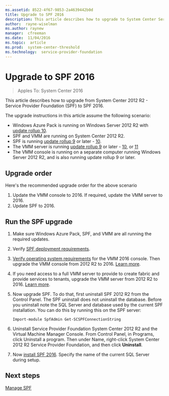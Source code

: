 ```yaml
---
ms.assetid: 8522-4f67-9853-2a4639442b0d
title: Upgrade to SPF 2016
description: This article describes how to upgrade to System Center Service Provider Foundation (SPF) 2016
author:  rayne-wiselman
ms.author: raynew
manager:  cfreeman
ms.date:  11/04/2016
ms.topic:  article
ms.prod:  system-center-threshold
ms.technology:  service-provider-foundation
---
```


# Upgrade to SPF 2016
>Apples To: System Center 2016

This article describes how to upgrade from System Center 2012 R2 - Service Provider Foundation (SPF)  to SPF 2016.

The upgrade instructions in this article assume the following scenario:

- Windows Azure Pack is running on Windows Server 2012 R2 with [update rollup 10](https://support.microsoft.com/kb/3158609).
- SPF and VMM are running on System Center 2012 R2.
- SPF is running [update rollup 9](https://support.microsoft.com/en-us/kb/3133705) or later - [10](https://support.microsoft.com/kb/3147172).
- The VMM server is running [update rollup 9](https://support.microsoft.com/kb/3129784) or later - [10](https://support.microsoft.com/kb/3147167), or [11](https://support.microsoft.com/kb/3184831)
- The VMM console is running on a separate computer running Windows Server 2012 R2, and is also running update rollup 9 or later.

## Upgrade order

Here's the recommended upgrade order for the above scenario

1. Update the VMM console to 2016. If required, update the VMM server to 2016.
2. Update SPF to 2016.


## Run the SPF upgrade

1. Make sure Windows Azure Pack, SPF, and VMM are all running the required updates.
2. Verify [SPF deployment requirements](deploy/deploy/deploy-spf.md#before-you-begin).
3. [Verify operating system requirements](https://technet.microsoft.com/system-center-docs/system-requirements/client-operating-system-compatibility) for the VMM 2016 console. Then upgrade the VMM console from 2012 R2 to 2016. [Learn more](https://technet.microsoft.com/system-center-docs/vmm/deploy/deploy-install-console).
4. If you need access to a full VMM server to provide to create fabric and provide services to tenants, upgrade the VMM server from 2012 R2 to 2016. [Learn more](https://technet.microsoft.com/system-center-docs/vmm/deploy/deploy-upgrade).
5. Now upgrade SPF. To do that, first uninstall SPF 2012 R2 from the Control Panel.  The SPF uninstall does not uninstall the database. Before you uninstall note the SQL Server and database used by the current SPF installation. You can do this by running this on the SPF server:

    ``Import-module SpfAdmin
    Get-SCSPFConnectionString``

6. Uninstall Service Provider Foundation System Center 2012 R2 and the Virtual Machine Manager Console.
From Control Panel, in Programs, click Uninstall a program. Then under Name, right-click System Center 2012 R2 Service Provider Foundation, and then click **Uninstall**.
7. Now [install SPF 2016](deploy/deploy-spf.md). Specify the name of the current SQL Server during setup.


## Next steps

[Manage SPF](manage/manage-spf.md)
